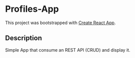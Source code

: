 # Profiles-App

This project was bootstrapped with [Create React App](https://github.com/facebook/create-react-app).

## Description

Simple App that consume an REST API (CRUD) and display it.
